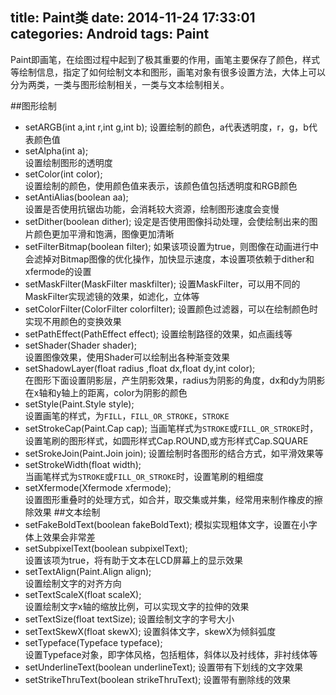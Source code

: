title: Paint类
date: 2014-11-24 17:33:01
categories: Android
tags: Paint
---
Paint即画笔，在绘图过程中起到了极其重要的作用，画笔主要保存了颜色，样式等绘制信息，指定了如何绘制文本和图形，画笔对象有很多设置方法，大体上可以分为两类，一类与图形绘制相关，一类与文本绘制相关。        
<!--more-->
##图形绘制
- setARGB(int a,int r,int g,int b);
	设置绘制的颜色，a代表透明度，r，g，b代表颜色值
- setAlpha(int a);  
	设置绘制图形的透明度
- setColor(int color);  
	设置绘制的颜色，使用颜色值来表示，该颜色值包括透明度和RGB颜色
- setAntiAlias(boolean aa);  
	设置是否使用抗锯齿功能，会消耗较大资源，绘制图形速度会变慢
- setDither(boolean dither); 
	设定是否使用图像抖动处理，会使绘制出来的图片颜色更加平滑和饱满，图像更加清晰 
- setFilterBitmap(boolean filter); 
	如果该项设置为true，则图像在动画进行中会滤掉对Bitmap图像的优化操作，加快显示速度，本设置项依赖于dither和xfermode的设置  
- setMaskFilter(MaskFilter maskfilter); 
	设置MaskFilter，可以用不同的MaskFilter实现滤镜的效果，如滤化，立体等 
- setColorFilter(ColorFilter colorfilter); 
	设置颜色过滤器，可以在绘制颜色时实现不用颜色的变换效果 
- setPathEffect(PathEffect effect); 
	设置绘制路径的效果，如点画线等
- setShader(Shader shader);  
	设置图像效果，使用Shader可以绘制出各种渐变效果 
- setShadowLayer(float radius ,float dx,float dy,int color);  
	在图形下面设置阴影层，产生阴影效果，radius为阴影的角度，dx和dy为阴影在x轴和y轴上的距离，color为阴影的颜色
- setStyle(Paint.Style style);  
	设置画笔的样式，为`FILL`，`FILL_OR_STROKE`，`STROKE`
- setStrokeCap(Paint.Cap cap);
	当画笔样式为`STROKE`或`FILL_OR_STROKE`时，设置笔刷的图形样式，如圆形样式Cap.ROUND,或方形样式Cap.SQUARE  
- setSrokeJoin(Paint.Join join);
	设置绘制时各图形的结合方式，如平滑效果等  
- setStrokeWidth(float width);  
	当画笔样式为`STROKE`或`FILL_OR_STROKE`时，设置笔刷的粗细度  
- setXfermode(Xfermode xfermode);  
	设置图形重叠时的处理方式，如合并，取交集或并集，经常用来制作橡皮的擦除效果
##文本绘制
- setFakeBoldText(boolean fakeBoldText);
	模拟实现粗体文字，设置在小字体上效果会非常差
- setSubpixelText(boolean subpixelText);  
	设置该项为true，将有助于文本在LCD屏幕上的显示效果  
- setTextAlign(Paint.Align align);  
	设置绘制文字的对齐方向 
- setTextScaleX(float scaleX);  
	设置绘制文字x轴的缩放比例，可以实现文字的拉伸的效果
- setTextSize(float textSize); 
	设置绘制文字的字号大小  
- setTextSkewX(float skewX); 
	设置斜体文字，skewX为倾斜弧度  
- setTypeface(Typeface typeface);  
	设置Typeface对象，即字体风格，包括粗体，斜体以及衬线体，非衬线体等  
- setUnderlineText(boolean underlineText);
	设置带有下划线的文字效果
- setStrikeThruText(boolean strikeThruText); 
	设置带有删除线的效果 

